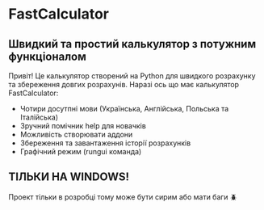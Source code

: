 # FastCalculator
Швидкий та простий калькулятор з потужним функціоналом
-
Привіт! Це калькулятор створений на Python для швидкого розрахунку та збереження довгих розрахунів.
Наразі ось що має калькулятор FastCalculator:
- Чотири досутпні мови (Українська, Англійська, Польська та Італійська)
- Зручний помічник help для новачків
- Можливість створювати аддони
- Збереження та завантаження історії розрахунків
- Графічний режим (rungui команда)

ТІЛЬКИ НА WINDOWS!
-
Проект тільки в розробці тому може бути сирим або мати баги 🪲
